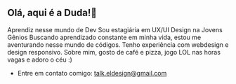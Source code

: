 ## Olá, aqui é a Duda!👋
Aprendiz nesse mundo de Dev
Sou estagiária em UX/UI Design na Jovens Gênios
Buscando aprendizado constante em minha vida, estou me aventurando nesse mundo de códigos.
Tenho experiência com webdesign e design responsivo.
Sobre mim, gosto de café e pizza, jogo LOL nas horas vagas e adoro o céu :)

- Entre em contato comigo: talk.eldesign@gmail.com
